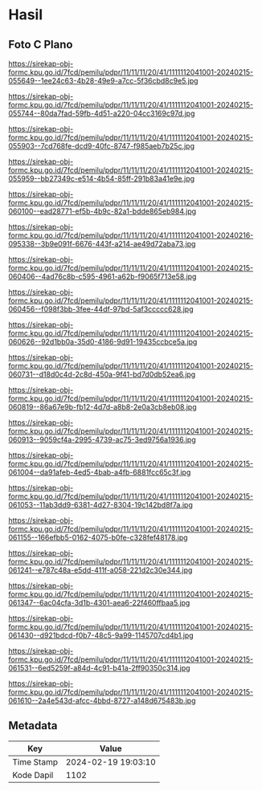 # Hasil

## Foto C Plano

https://sirekap-obj-formc.kpu.go.id/7fcd/pemilu/pdpr/11/11/11/20/41/1111112041001-20240215-055649--1ee24c63-4b28-49e9-a7cc-5f36cbd8c9e5.jpg

https://sirekap-obj-formc.kpu.go.id/7fcd/pemilu/pdpr/11/11/11/20/41/1111112041001-20240215-055744--80da7fad-59fb-4d51-a220-04cc3169c97d.jpg

https://sirekap-obj-formc.kpu.go.id/7fcd/pemilu/pdpr/11/11/11/20/41/1111112041001-20240215-055903--7cd768fe-dcd9-40fc-8747-f985aeb7b25c.jpg

https://sirekap-obj-formc.kpu.go.id/7fcd/pemilu/pdpr/11/11/11/20/41/1111112041001-20240215-055959--bb27349c-e514-4b54-85ff-291b83a41e9e.jpg

https://sirekap-obj-formc.kpu.go.id/7fcd/pemilu/pdpr/11/11/11/20/41/1111112041001-20240215-060100--ead28771-ef5b-4b9c-82a1-bdde865eb984.jpg

https://sirekap-obj-formc.kpu.go.id/7fcd/pemilu/pdpr/11/11/11/20/41/1111112041001-20240216-095338--3b9e091f-6676-443f-a214-ae49d72aba73.jpg

https://sirekap-obj-formc.kpu.go.id/7fcd/pemilu/pdpr/11/11/11/20/41/1111112041001-20240215-060406--4ad76c8b-c595-4961-a62b-f9065f713e58.jpg

https://sirekap-obj-formc.kpu.go.id/7fcd/pemilu/pdpr/11/11/11/20/41/1111112041001-20240215-060456--f098f3bb-3fee-44df-97bd-5af3ccccc628.jpg

https://sirekap-obj-formc.kpu.go.id/7fcd/pemilu/pdpr/11/11/11/20/41/1111112041001-20240215-060626--92d1bb0a-35d0-4186-9d91-19435ccbce5a.jpg

https://sirekap-obj-formc.kpu.go.id/7fcd/pemilu/pdpr/11/11/11/20/41/1111112041001-20240215-060731--d18d0c4d-2c8d-450a-9f41-bd7d0db52ea6.jpg

https://sirekap-obj-formc.kpu.go.id/7fcd/pemilu/pdpr/11/11/11/20/41/1111112041001-20240215-060819--86a67e9b-fb12-4d7d-a8b8-2e0a3cb8eb08.jpg

https://sirekap-obj-formc.kpu.go.id/7fcd/pemilu/pdpr/11/11/11/20/41/1111112041001-20240215-060913--9059cf4a-2995-4739-ac75-3ed9756a1936.jpg

https://sirekap-obj-formc.kpu.go.id/7fcd/pemilu/pdpr/11/11/11/20/41/1111112041001-20240215-061004--da91afeb-4ed5-4bab-a4fb-6881fcc65c3f.jpg

https://sirekap-obj-formc.kpu.go.id/7fcd/pemilu/pdpr/11/11/11/20/41/1111112041001-20240215-061053--11ab3dd9-6381-4d27-8304-19c142bd8f7a.jpg

https://sirekap-obj-formc.kpu.go.id/7fcd/pemilu/pdpr/11/11/11/20/41/1111112041001-20240215-061155--166efbb5-0162-4075-b0fe-c328fef48178.jpg

https://sirekap-obj-formc.kpu.go.id/7fcd/pemilu/pdpr/11/11/11/20/41/1111112041001-20240215-061241--e787c48a-e5dd-411f-a058-221d2c30e344.jpg

https://sirekap-obj-formc.kpu.go.id/7fcd/pemilu/pdpr/11/11/11/20/41/1111112041001-20240215-061347--6ac04cfa-3d1b-4301-aea6-22f460ffbaa5.jpg

https://sirekap-obj-formc.kpu.go.id/7fcd/pemilu/pdpr/11/11/11/20/41/1111112041001-20240215-061430--d921bdcd-f0b7-48c5-9a99-1145707cd4b1.jpg

https://sirekap-obj-formc.kpu.go.id/7fcd/pemilu/pdpr/11/11/11/20/41/1111112041001-20240215-061531--6ed5259f-a84d-4c91-b41a-2ff90350c314.jpg

https://sirekap-obj-formc.kpu.go.id/7fcd/pemilu/pdpr/11/11/11/20/41/1111112041001-20240215-061610--2a4e543d-afcc-4bbd-8727-a148d675483b.jpg


## Metadata

| Key        | Value               |
| ---------- | ------------------- |
| Time Stamp | 2024-02-19 19:03:10 |
| Kode Dapil | 1102                |



